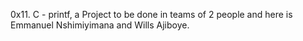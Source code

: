 0x11. C - printf, a Project to be done in teams of 2 people and here is Emmanuel Nshimiyimana and Wills Ajiboye.

